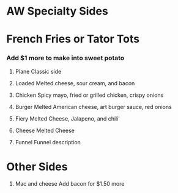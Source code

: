 # AW Specialty Sides

# French Fries or Tator Tots
### Add $1 more to make into sweet potato

1. Plane
Classic side

1. Loaded
Melted cheese, sour cream, and bacon

1. Chicken
Spicy mayo, fried or grilled chicken, crispy onions

1. Burger
Melted American cheese, art burger sauce, red onions

5. Fiery
Melted Cheese, Jalapeno, and chili'

6. Cheese
Melted Cheese

7. Funnel
Funnel description

# Other Sides
1. Mac and cheese
Add bacon for $1.50 more